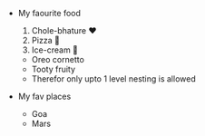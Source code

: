 * My faourite food
  1. Chole-bhature :heart:
  2. Pizza :pizza:
  3. Ice-cream :candy:
    - Oreo cornetto
    - Tooty fruity
    - Therefor only upto 1 level nesting is allowed
  
* My fav places
   - Goa
   - Mars
